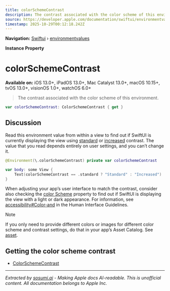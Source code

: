 ```yaml
---
title: colorSchemeContrast
description: The contrast associated with the color scheme of this environment.
source: https://developer.apple.com/documentation/swiftui/environmentvalues/colorschemecontrast
timestamp: 2025-10-29T00:12:18.242Z
---
```


**Navigation:** [Swiftui](/documentation/swiftui) › [environmentvalues](/documentation/swiftui/environmentvalues)

**Instance Property**

# colorSchemeContrast

**Available on:** iOS 13.0+, iPadOS 13.0+, Mac Catalyst 13.0+, macOS 10.15+, tvOS 13.0+, visionOS 1.0+, watchOS 6.0+

> The contrast associated with the color scheme of this environment.

```swift
var colorSchemeContrast: ColorSchemeContrast { get }
```

## Discussion

Read this environment value from within a view to find out if SwiftUI is currently displaying the view using [standard](/documentation/swiftui/colorschemecontrast/standard) or [increased](/documentation/swiftui/colorschemecontrast/increased) contrast. The value that you read depends entirely on user settings, and you can’t change it.

```swift
@Environment(\.colorSchemeContrast) private var colorSchemeContrast

var body: some View {
    Text(colorSchemeContrast == .standard ? "Standard" : "Increased")
}
```

When adjusting your app’s user interface to match the contrast, consider also checking the [color Scheme](/documentation/swiftui/environmentvalues/colorscheme) property to find out if SwiftUI is displaying the view with a light or dark appearance. For information, see [accessibility#Color-and](/design/Human-Interface-Guidelines/accessibility) in the Human Interface Guidelines.

> [!NOTE]
> If you only need to provide different colors or images for different color scheme and contrast settings, do that in your app’s Asset Catalog. See [asset](/documentation/Xcode/asset-management).

## Getting the color scheme contrast

- [ColorSchemeContrast](/documentation/swiftui/colorschemecontrast)

---

*Extracted by [sosumi.ai](https://sosumi.ai) - Making Apple docs AI-readable.*
*This is unofficial content. All documentation belongs to Apple Inc.*
